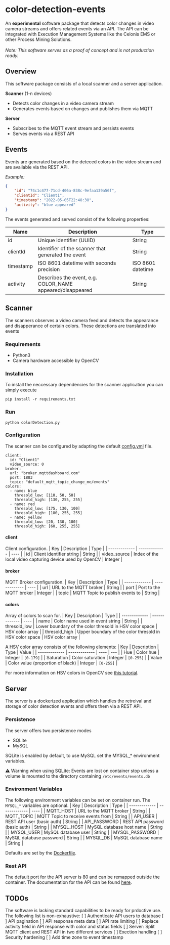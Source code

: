 # color-detection-events
An **experimental** software package that detects color changes in video camera streams and offers related events via an API. The API can be integrated with Execution Management Systems like the Celonis EMS or other Process Mining Solutions.</br></br>
*Note: This software serves as a proof of concept and is not production ready.*
## Overview
This software package consists of a local scanner and a server application.

**Scanner** (1-n devices)
- Detects color changes in a video camera stream
- Generates events based on changes and publishes them via MQTT

**Server**
- Subscribes to the MQTT event stream and persists events
- Serves events via a REST API

## Events
Events are generated based on the deteced colors in the video stream and are available via the REST API.</br>

*Example:*
```JSON
{
    "id": "74c1c477-71cd-406a-838c-9efaa139a56f",
    "clientId": "Client1",
    "timestamp": "2022-05-05T22:48:38",
    "activity": "blue appeared"
}
```
The events generated and served consist of the following properties:

| Name          | Description         | Type |
| ------------- | ------------- | ---- |
| id            | Unique identifier (UUID)  | String |
| clientId      | Identifier of the scanner that generated the event | String |
| timestamp     | ISO 8601 datetime with seconds precision | ISO 8601 datetime |
| activity      | Describes the event, e.g. COLOR_NAME appeared/disappeared | String |


## Scanner
The scanners observes a video camera feed and detects the appearance and disapperance of certain colors. These detections are translated into events
### Requirements
- Python3
- Camera hardware accessible by OpenCV

### Installation
To install the neccessary dependencies for the scanner application you can simply execute

`pip install -r requirements.txt`

### Run
`python colorDetection.py`

### Configuration
The scanner can be configured by adapting the default [config.yml](client/config.yml) file.
```
client:
  id: "Client1"
  video_source: 0
broker:
  url: "broker.mqttdashboard.com"
  port: 1883
  topic: "default_mqtt_topic_change_me/events"
colors:
  - name: blue
    thresold_low: [110, 50, 50]
    thresold_high: [130, 255, 255]
  - name: red
    thresold_low: [175, 130, 100]
    thresold_high: [180, 255, 255]
  - name: yellow
    thresold_low: [20, 130, 100]
    thresold_high: [60, 255, 255]
```

#### client
Client configuration.
| Key           | Description         | Type |
| ------------- | ------------- | ---- |
| id            | Client identifier string   | String |
| video_source  | Index of the local video capturing device used by OpenCV  | Integer |

#### broker
MQTT Broker configuration.
| Key           | Description         | Type |
| ------------- | ------------- | ---- |
| url           | URL to the MQTT broker   | String |
| port          | Port to the MQTT broker  | Integer |
| topic         | MQTT Topic to publish events to  | String |
#### colors
Array of colors to scan for.
| Key               | Description         | Type |
| -------------     | ------------- | ---- |
| name              | Color name used in event string   | String |
| thresold_low      | Lower boundary of the color thresold in HSV color space | HSV color array |
| thresold_high     | Upper boundary of the color thresold in HSV color space | HSV color array |

A HSV color array consists of the following elements:
| Key           | Description         | Type | Value |
| ------------- | ------------- | ---- | --- |
| Hue           | Color hue    | Integer | `[0-179]` |
| Saturation    | Color saturation   | Integer | `[0-255]` |
| Value         | Color value (proportion of black)  | Integer | `[0-255]` |

For more information on HSV colors in OpenCV see [this tutorial](https://docs.opencv.org/3.4/da/d97/tutorial_threshold_inRange.html).

## Server
The server is a dockerized application which handles the retreival and storage of color detection events and offers them via a REST API.

### Persistence
The server offers two persistence modes
- SQLite
- MySQL

SQLite is enabled by default, to use MySQL set the MYSQL_* environment variables.</br>

:warning: Warning when using SQLite: Events are lost on container stop unless a volume is mounted to the directory containing `/etc/events/events.db`
### Environment Variables
The following environment variables can be set on container run. The `MYSQL_*` variables are optional.
| Key             | Description         | Type |
| -------------   | -------------       | ---- |
| MQTT_HOST       | URL to the MQTT broker   | String |
| MQTT_TOPIC      | MQTT Topic to receive events from | String |
| API_USER        | REST API user (basic auth) | String |
| API_PASSWORD    | REST API password (basic auth) | String |
| MYSQL_HOST      | MySQL database host name | String |
| MYSQL_USER      | MySQL database user | String |
| MYSQL_PASSWORD  | MySQL database password | String |
| MYSQL_DB        | MySQL database name | String |

Defaults are set by the [Dockerfile](server/Dockerfile).

### Rest API
The default port for the API server is 80 and can be remapped outside the container.
The documentation for the API can be found [here](https://documenter.getpostman.com/view/20818996/UyxbrVtB).

## TODOs
The software is lacking standard capabilities to be ready for prdoctive use.</br>
The following list is non-exhaustive:
[ ] Authenticate API users to database
[ ] API pagination
[ ] API response meta data
[ ] API rate limiting
[ ] Replace activity field in API response with color and status fields
[ ] Server: Split MQTT client and REST API in two different services
[ ] Exection handling
[ ] Security hardening
[ ] Add time zone to event timestamp

